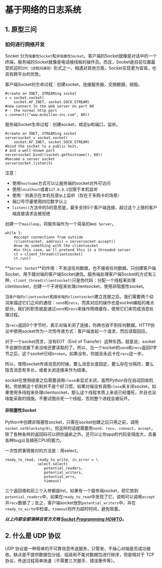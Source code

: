 # 基于网络的日志系统

## 1. 原型三问
### 如何进行网络开发
Socket 分为`阻塞性Socket`和`非阻塞性Socket`。客户端的Socket就像是对话中的一个终端，服务端的Socket就像是电话接线板的操作员。而且，Socket是目前位置最受欢迎的`IPC（进程间通信）`形式之一，相遇对其他方案，Socket实现更为容易，也具有跨平台的优势。

客户端Socket的生命过程：创建socket，连接服务器，交换数据，销毁。

```
#create an INET, STREAMing socket
s = socket.socket(
    socket.AF_INET, socket.SOCK_STREAM)
#now connect to the web server on port 80
# - the normal http port
s.connect(("www.mcmillan-inc.com", 80))
```

服务端Socket生命过程：创建socket，绑定ip和端口，监听。

```
#create an INET, STREAMing socket
serversocket = socket.socket(
    socket.AF_INET, socket.SOCK_STREAM)
#bind the socket to a public host,
# and a well-known port
serversocket.bind((socket.gethostname(), 80))
#become a server socket
serversocket.listen(5)
```
注意：

* 使用`hostname`方式可以让服务端的socket对外可访问
* 使用`localhost`或者`127.0.0.1`仅限于本机监听
* 使用`''`则表示在本机任意ip上监听（存在于多网卡的场景）
* 端口号尽量使用四位数字以上
* `listen()`方法中的5的意思是，最多支持5个客户端连接，超过这个上限的客户端连接请求会被拒绝

创建一个`mainloop`，将服务端作为一个简易的`Web Server`。

```
while 1:
    #accept connections from outside
    (clientsocket, address) = serversocket.accept()
    #now do something with the clientsocket
    #in this case, we'll pretend this is a threaded server
    ct = client_thread(clientsocket)
    ct.run()
```
**`Server Socket`**的作用：不发送任何数据，也不接收任何数据，只创建客户端Socket，用于跟对端的客户端Socket通信。服务端处理客户端Socket的方式有三种，`client_thread(clientsocket)`只是伪代码：分配一个线程来处理clientsocket，创建一个子进程来处理clientsocket，使用非阻塞性socket。

当`客户端的clientsocket`和`服务端的clientsocket`建立连接之后，我们需要两个动词来描述它们之间的通信：`send`和`recv`，而其对应的操作也是socket编程的难点部分。我们的职责就是通过`send`和`recv`来操作网络缓存，使用它们来完成消息处理过程。

当`recv`返回0个字节时，表示对端关闭了连接，你再也收不到任何数据。HTTP协议中使用socket作为一次性传递方式：客户端发起一个请求，然后读取回应。

对于一个socket而言，没有EOT（End of Transfer）这种东西。就是说，socket不会跟你说接下来没啥还要读取的了。所以，当一个socket的`send`和`recv`返回0字节之后，这个socket已经`broken`。如果没有，你就会永远卡在`recv`这一步。

所以，使用socket传递消息的时候，要么消息长度固定，要么存在分隔符，要么隐含消息有多长，或者关闭连接来作为结束。

socket在使用结束之后需要调用`close`来显式关闭，虽然Python存在自动回收机制，但依赖这个机制并不是个好习惯。如果对端没有调用`close`来关闭socket，如果使用多线程来处理clientsocket，那么这个线程本质上来说已经僵死，并且也没啥能采取的措施。不要试图杀死一个线程，否则整个进程会被玩坏。


#### 非阻塞性Socket
Python中创建非阻塞性socket，只需在socket创建之后只用之前，调用`socket.setblocking(0)`。但这样的话就需要用`send`、`recv`、`connect`、`accept`，除了各种各样的返回码可以把你逼疯之外，还可以让你app的代码变得庞大，具备各种bug以及搞死CPU的能力。

一次性把事情做对的方法是：用select。

```
ready_to_read, ready_to_write, in_error = \
               select.select(
                  potential_readers,
                  potential_writers,
                  potential_errs,
                  timeout)
```
三个返回值和前三个入参都是list，如果有一个服务端socket，把它放到`potential_readers`中，如果在`ready_to_read`中发现了它，说明可以调用`accept`并`recv`数据了；反之，客户端socket放到`potential_writers`中，并在`ready_to_wirte`中检查。`timeout`则作为超时时间，避免阻塞。


***以上内容全部演绎自官方文档 [Socket Programming HOWTO](https://docs.python.org/2/howto/sockets.html)。***


## 2. 什么是 UDP 协议

UDP 协议是一种简单的不可靠信息传送服务，只管发，不操心对端是否成功接收。缺点是不提供数据包分组、组装和不能对数据包进行排序，但是相对于 TCP 协议，传送过程简单快速（不需要三次握手、错误重传等）。